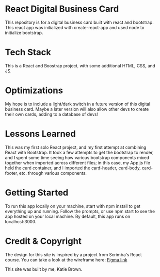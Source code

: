 # React Digital Business Card
This repository is for a digital business card built with react and bootstrap. This react app was initialized with create-react-app and used node to initialize bootstrap. 

# Tech Stack
This is a React and Boostrap project, with some additional HTML, CSS, and JS. 

# Optimizations
My hope is to include a light/dark switch in a future version of this digital business card. Maybe a later version will also allow other devs to create their own cards, adding to a database of devs! 

# Lessons Learned
This was my first solo React project, and my first attempt at combining React with Bootstrap. It took a few attempts to get the bootstrap to render, and I spent some time seeing how various bootstrap components mixed together when imported across different files; in this case, my App.js file held the card container, and I imported the card-header, card-body, card-footer, etc. through various components. 

# Getting Started
To run this app locally on your machine, start with npm install to get everything up and running. Follow the prompts, or use npm start to see the app hosted on your local machine. By default, this app runs on localhost:3000.

# Credit & Copyright
The design for this site is inspired by a project from Scrimba's React course. You can take a look at the wireframe here: <a href='https://www.figma.com/file/4ctPLUvIn5b5Ep6YPOZWWd/Digital-Business-Card?node-id=0%3A1' target='_blank'> Figma link</a>

This site was built by me, Katie Brown.